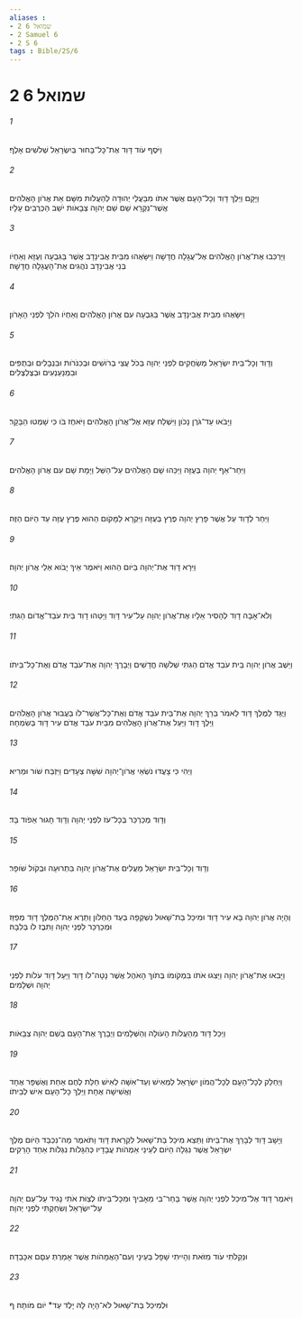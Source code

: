 ```yaml
---
aliases : 
- 2 שמואל 6
- 2 Samuel 6
- 2 S 6
tags : Bible/2S/6
---
```


# 2 שמואל 6

###### 1
וַיֹּסֶף עֹוד דָּוִד אֶת־כָּל־בָּחוּר בְּיִשְׂרָאֵל שְׁלֹשִׁים אָלֶף׃
###### 2
וַיָּקָם וַיֵּלֶךְ דָּוִד וְכָל־הָעָם אֲשֶׁר אִתֹּו מִבַּעֲלֵי יְהוּדָה לְהַעֲלֹות מִשָּׁם אֵת אֲרֹון הָאֱלֹהִים אֲשֶׁר־נִקְרָא שֵׁם שֵׁם יְהוָה צְבָאֹות יֹשֵׁב הַכְּרֻבִים עָלָיו׃
###### 3
וַיַּרְכִּבוּ אֶת־אֲרֹון הָאֱלֹהִים אֶל־עֲגָלָה חֲדָשָׁה וַיִּשָּׂאֻהוּ מִבֵּית אֲבִינָדָב אֲשֶׁר בַּגִּבְעָה וְעֻזָּא וְאַחְיֹו בְּנֵי אֲבִינָדָב נֹהֲגִים אֶת־הָעֲגָלָה חֲדָשָׁה׃
###### 4
וַיִּשָּׂאֻהוּ מִבֵּית אֲבִינָדָב אֲשֶׁר בַּגִּבְעָה עִם אֲרֹון הָאֱלֹהִים וְאַחְיֹו הֹלֵךְ לִפְנֵי הָאָרֹון׃
###### 5
וְדָוִד וְכָל־בֵּית יִשְׂרָאֵל מְשַׂחֲקִים לִפְנֵי יְהוָה בְּכֹל עֲצֵי בְרֹושִׁים וּבְכִנֹּרֹות וּבִנְבָלִים וּבְתֻפִּים וּבִמְנַעַנְעִים וּבְצֶלְצֶלִים׃
###### 6
וַיָּבֹאוּ עַד־גֹּרֶן נָכֹון וַיִּשְׁלַח עֻזָּא אֶל־אֲרֹון הָאֱלֹהִים וַיֹּאחֶז בֹּו כִּי שָׁמְטוּ הַבָּקָר׃
###### 7
וַיִּחַר־אַף יְהוָה בְּעֻזָּה וַיַּכֵּהוּ שָׁם הָאֱלֹהִים עַל־הַשַּׁל וַיָּמָת שָׁם עִם אֲרֹון הָאֱלֹהִים׃
###### 8
וַיִּחַר לְדָוִד עַל אֲשֶׁר פָּרַץ יְהוָה פֶּרֶץ בְּעֻזָּה וַיִּקְרָא לַמָּקֹום הַהוּא פֶּרֶץ עֻזָּה עַד הַיֹּום הַזֶּה׃
###### 9
וַיִּרָא דָוִד אֶת־יְהוָה בַּיֹּום הַהוּא וַיֹּאמֶר אֵיךְ יָבֹוא אֵלַי אֲרֹון יְהוָה׃
###### 10
וְלֹא־אָבָה דָוִד לְהָסִיר אֵלָיו אֶת־אֲרֹון יְהוָה עַל־עִיר דָּוִד וַיַּטֵּהוּ דָוִד בֵּית עֹבֵד־אֱדֹום הַגִּתִּי׃
###### 11
וַיֵּשֶׁב אֲרֹון יְהוָה בֵּית עֹבֵד אֱדֹם הַגִּתִּי שְׁלֹשָׁה חֳדָשִׁים וַיְבָרֶךְ יְהוָה אֶת־עֹבֵד אֱדֹם וְאֶת־כָּל־בֵּיתֹו׃
###### 12
וַיֻּגַּד לַמֶּלֶךְ דָּוִד לֵאמֹר בֵּרַךְ יְהוָה אֶת־בֵּית עֹבֵד אֱדֹם וְאֶת־כָּל־אֲשֶׁר־לֹו בַּעֲבוּר אֲרֹון הָאֱלֹהִים וַיֵּלֶךְ דָּוִד וַיַּעַל אֶת־אֲרֹון הָאֱלֹהִים מִבֵּית עֹבֵד אֱדֹם עִיר דָּוִד בְּשִׂמְחָה׃
###### 13
וַיְהִי כִּי צָעֲדוּ נֹשְׂאֵי אֲרֹון־יְהוָה שִׁשָּׁה צְעָדִים וַיִּזְבַּח שֹׁור וּמְרִיא׃
###### 14
וְדָוִד מְכַרְכֵּר בְּכָל־עֹז לִפְנֵי יְהוָה וְדָוִד חָגוּר אֵפֹוד בָּד׃
###### 15
וְדָוִד וְכָל־בֵּית יִשְׂרָאֵל מַעֲלִים אֶת־אֲרֹון יְהוָה בִּתְרוּעָה וּבְקֹול שֹׁופָר׃
###### 16
וְהָיָה אֲרֹון יְהוָה בָּא עִיר דָּוִד וּמִיכַל בַּת־שָׁאוּל נִשְׁקְפָה בְּעַד הַחַלֹּון וַתֵּרֶא אֶת־הַמֶּלֶךְ דָּוִד מְפַזֵּז וּמְכַרְכֵּר לִפְנֵי יְהוָה וַתִּבֶז לֹו בְּלִבָּהּ׃
###### 17
וַיָּבִאוּ אֶת־אֲרֹון יְהוָה וַיַּצִּגוּ אֹתֹו בִּמְקֹומֹו בְּתֹוךְ הָאֹהֶל אֲשֶׁר נָטָה־לֹו דָּוִד וַיַּעַל דָּוִד עֹלֹות לִפְנֵי יְהוָה וּשְׁלָמִים׃
###### 18
וַיְכַל דָּוִד מֵהַעֲלֹות הָעֹולָה וְהַשְּׁלָמִים וַיְבָרֶךְ אֶת־הָעָם בְּשֵׁם יְהוָה צְבָאֹות׃
###### 19
וַיְחַלֵּק לְכָל־הָעָם לְכָל־הֲמֹון יִשְׂרָאֵל לְמֵאִישׁ וְעַד־אִשָּׁה לְאִישׁ חַלַּת לֶחֶם אַחַת וְאֶשְׁפָּר אֶחָד וַאֲשִׁישָׁה אֶחָת וַיֵּלֶךְ כָּל־הָעָם אִישׁ לְבֵיתֹו׃
###### 20
וַיָּשָׁב דָּוִד לְבָרֵךְ אֶת־בֵּיתֹו וַתֵּצֵא מִיכַל בַּת־שָׁאוּל לִקְרַאת דָּוִד וַתֹּאמֶר מַה־נִּכְבַּד הַיֹּום מֶלֶךְ יִשְׂרָאֵל אֲשֶׁר נִגְלָה הַיֹּום לְעֵינֵי אַמְהֹות עֲבָדָיו כְּהִגָּלֹות נִגְלֹות אַחַד הָרֵקִים׃
###### 21
וַיֹּאמֶר דָּוִד אֶל־מִיכַל לִפְנֵי יְהוָה אֲשֶׁר בָּחַר־בִּי מֵאָבִיךְ וּמִכָּל־בֵּיתֹו לְצַוֹּת אֹתִי נָגִיד עַל־עַם יְהוָה עַל־יִשְׂרָאֵל וְשִׂחַקְתִּי לִפְנֵי יְהוָה׃
###### 22
וּנְקַלֹּתִי עֹוד מִזֹּאת וְהָיִיתִי שָׁפָל בְּעֵינָי וְעִם־הָאֲמָהֹות אֲשֶׁר אָמַרְתְּ עִםָּם אִכָּבֵדָה׃
###### 23
וּלְמִיכַל בַּת־שָׁאוּל לֹא־הָיָה לָהּ יָלֶד עַד* יֹום מֹותָהּ׃ ף
